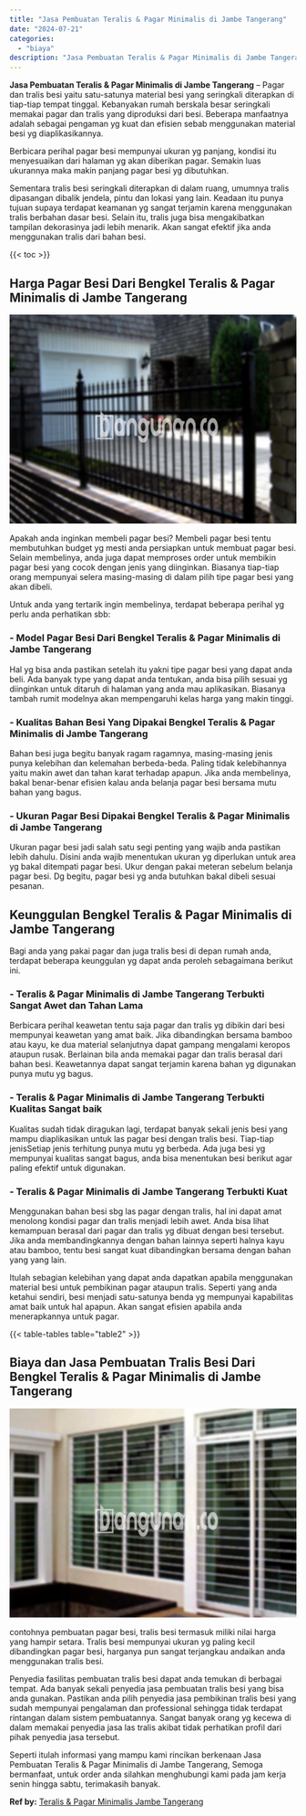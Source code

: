 ```yaml
---
title: "Jasa Pembuatan Teralis & Pagar Minimalis di Jambe Tangerang"
date: "2024-07-21"
categories: 
  - "biaya"
description: "Jasa Pembuatan Teralis & Pagar Minimalis di Jambe Tangerang. Seperti itulah informasi yang mampu kami rincikan berkenaan Jasa Pembuatan Teralis & Pagar Minim..."
---
```


**Jasa Pembuatan Teralis & Pagar Minimalis di Jambe Tangerang** – Pagar dan tralis besi yaitu satu-satunya material besi yang seringkali diterapkan di tiap-tiap tempat tinggal. Kebanyakan rumah berskala besar seringkali memakai pagar dan tralis yang diproduksi dari besi. Beberapa manfaatnya adalah sebagai pengaman yg kuat dan efisien sebab menggunakan material besi yg diaplikasikannya.

Berbicara perihal pagar besi mempunyai ukuran yg panjang, kondisi itu menyesuaikan dari halaman yg akan diberikan pagar. Semakin luas ukurannya maka makin panjang pagar besi yg dibutuhkan.

Sementara tralis besi seringkali diterapkan di dalam ruang, umumnya tralis dipasangan dibalik jendela, pintu dan lokasi yang lain. Keadaan itu punya tujuan supaya terdapat keamanan yg sangat terjamin karena menggunakan tralis berbahan dasar besi. Selain itu, tralis juga bisa mengakibatkan tampilan dekorasinya jadi lebih menarik. Akan sangat efektif jika anda menggunakan tralis dari bahan besi.

{{< toc >}}

## Harga Pagar Besi Dari Bengkel Teralis & Pagar Minimalis di Jambe Tangerang

![Jasa Pembuatan Teralis & Pagar Minimalis di Jambe Tangerang](/images/pagar-minimalis-murah-39.png)

Apakah anda inginkan membeli pagar besi? Membeli pagar besi tentu membutuhkan budget yg mesti anda persiapkan untuk membuat pagar besi. Selain membelinya, anda juga dapat memproses order untuk membikin pagar besi yang cocok dengan jenis yang diinginkan. Biasanya tiap-tiap orang mempunyai selera masing-masing di dalam pilih tipe pagar besi yang akan dibeli.

Untuk anda yang tertarik ingin membelinya, terdapat beberapa perihal yg perlu anda perhatikan sbb:
### \- Model Pagar Besi Dari Bengkel Teralis & Pagar Minimalis di Jambe Tangerang

Hal yg bisa anda pastikan setelah itu yakni tipe pagar besi yang dapat anda beli. Ada banyak type yang dapat anda tentukan, anda bisa pilih sesuai yg diinginkan untuk ditaruh di halaman yang anda mau aplikasikan. Biasanya tambah rumit modelnya akan mempengaruhi kelas harga yang makin tinggi.

### \- Kualitas Bahan Besi Yang Dipakai Bengkel Teralis & Pagar Minimalis di Jambe Tangerang

Bahan besi juga begitu banyak ragam ragamnya, masing-masing jenis punya kelebihan dan kelemahan berbeda-beda. Paling tidak kelebihannya yaitu makin awet dan tahan karat terhadap apapun. Jika anda membelinya, bakal benar-benar efisien kalau anda belanja pagar besi bersama mutu bahan yang bagus.

### \- Ukuran Pagar Besi Dipakai Bengkel Teralis & Pagar Minimalis di Jambe Tangerang

Ukuran pagar besi jadi salah satu segi penting yang wajib anda pastikan lebih dahulu. Disini anda wajib menentukan ukuran yg diperlukan untuk area yg bakal ditempati pagar besi. Ukur dengan pakai meteran sebelum belanja pagar besi. Dg begitu, pagar besi yg anda butuhkan bakal dibeli sesuai pesanan.

## Keunggulan Bengkel Teralis & Pagar Minimalis di Jambe Tangerang

Bagi anda yang pakai pagar dan juga tralis besi di depan rumah anda, terdapat beberapa keunggulan yg dapat anda peroleh sebagaimana berikut ini.

### \- Teralis & Pagar Minimalis di Jambe Tangerang Terbukti Sangat Awet dan Tahan Lama

Berbicara perihal keawetan tentu saja pagar dan tralis yg dibikin dari besi mempunyai keawetan yang amat baik. Jika dibandingkan bersama bamboo atau kayu, ke dua material selanjutnya dapat gampang mengalami keropos ataupun rusak. Berlainan bila anda memakai pagar dan tralis berasal dari bahan besi. Keawetannya dapat sangat terjamin karena bahan yg digunakan punya mutu yg bagus.

### \- Teralis & Pagar Minimalis di Jambe Tangerang Terbukti Kualitas Sangat baik

Kualitas sudah tidak diragukan lagi, terdapat banyak sekali jenis besi yang mampu diaplikasikan untuk las pagar besi dengan tralis besi. Tiap-tiap jenisSetiap jenis terhitung punya mutu yg berbeda. Ada juga besi yg mempunyai kualitas sangat bagus, anda bisa menentukan besi berikut agar paling efektif untuk digunakan.

### \- Teralis & Pagar Minimalis di Jambe Tangerang Terbukti Kuat

Menggunakan bahan besi sbg las pagar dengan tralis, hal ini dapat amat menolong kondisi pagar dan tralis menjadi lebih awet. Anda bisa lihat kemampuan berasal dari pagar dan tralis yg dibuat dengan besi tersebut. Jika anda membandingkannya dengan bahan lainnya seperti halnya kayu atau bamboo, tentu besi sangat kuat dibandingkan bersama dengan bahan yang yang lain.

Itulah sebagian kelebihan yang dapat anda dapatkan apabila menggunakan material besi untuk pembikinan pagar ataupun tralis. Seperti yang anda ketahui sendiri, besi menjadi satu-satunya benda yg mempunyai kapabilitas amat baik untuk hal apapun. Akan sangat efisien apabila anda menerapkannya untuk pagar.

{{< table-tables table="table2" >}}

## Biaya dan Jasa Pembuatan Tralis Besi Dari Bengkel Teralis & Pagar Minimalis di Jambe Tangerang

![Jasa Pembuatan Teralis & Pagar Minimalis di Jambe Tangerang](/images/teralis-minimalis-murah-04.png)

contohnya pembuatan pagar besi, tralis besi termasuk miliki nilai harga yang hampir setara. Tralis besi mempunyai ukuran yg paling kecil dibandingkan pagar besi, harganya pun sangat terjangkau andaikan anda menggunakan tralis besi.

Penyedia fasilitas pembuatan tralis besi dapat anda temukan di berbagai tempat. Ada banyak sekali penyedia jasa pembuatan tralis besi yang bisa anda gunakan. Pastikan anda pilih penyedia jasa pembikinan tralis besi yang sudah mempunyai pengalaman dan professional sehingga tidak terdapat rintangan dalam sistem pembuatannya. Sangat banyak orang yg kecewa di dalam memakai penyedia jasa las tralis akibat tidak perhatikan profil dari pihak penyedia jasa tersebut.

Seperti itulah informasi yang mampu kami rincikan berkenaan Jasa Pembuatan Teralis & Pagar Minimalis di Jambe Tangerang, Semoga bermanfaat, untuk order anda silahkan menghubungi kami pada jam kerja senin hingga sabtu, terimakasih banyak.

**Ref by:** [Teralis & Pagar Minimalis Jambe Tangerang](https://id.wikipedia.org/wiki/Teralis)
